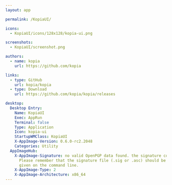 ```yaml
---
layout: app

permalink: /KopiaUI/

icons:
  - KopiaUI/icons/128x128/kopia-ui.png

screenshots:
  - KopiaUI/screenshot.png

authors:
  - name: kopia
    url: https://github.com/kopia

links:
  - type: GitHub
    url: kopia/kopia
  - type: Download
    url: https://github.com/kopia/kopia/releases

desktop:
  Desktop Entry:
    Name: KopiaUI
    Exec: AppRun
    Terminal: false
    Type: Application
    Icon: kopia-ui
    StartupWMClass: KopiaUI
    X-AppImage-Version: 0.6.0-rc2.2048
    Categories: Utility
  AppImageHub:
    X-AppImage-Signature: no valid OpenPGP data found. the signature could not be verified.
      Please remember that the signature file (.sig or .asc) should be the first file
      given on the command line.
    X-AppImage-Type: 2
    X-AppImage-Architecture: x86_64
---
```

